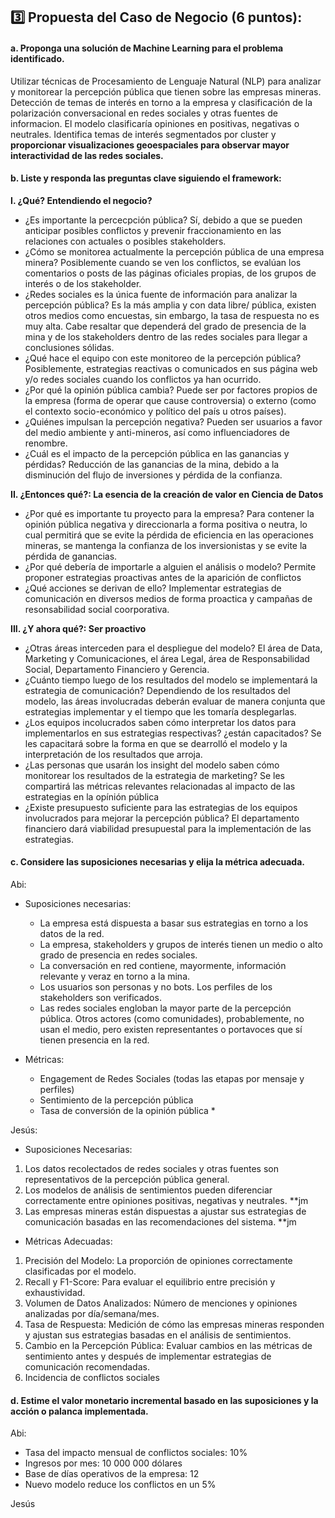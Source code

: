 ## 3️⃣ Propuesta del Caso de Negocio (6 puntos):

#### a. Proponga una solución de Machine Learning para el problema identificado.

Utilizar técnicas de Procesamiento de Lenguaje Natural (NLP) para analizar y monitorear la percepción pública que tienen sobre las empresas mineras. Detección de temas de interés en torno a la empresa y clasificación de la polarización conversacional en redes sociales y otras fuentes de informacion. El modelo clasificaría opiniones en positivas, negativas o neutrales. Identifica temas de interés segmentados por cluster y <b>proporcionar visualizaciones geoespaciales para observar mayor interactividad de las redes sociales.</b>

#### b. Liste y responda las preguntas clave siguiendo el framework: 
<b>I. ¿Qué? Entendiendo el negocio?</b>
* ¿Es importante la percecpción pública? Sí, debido a que se pueden anticipar posibles conflictos y prevenir fraccionamiento en las relaciones con actuales o posibles stakeholders.
* ¿Cómo se monitorea actualmente la percepción pública de una empresa minera? Posiblemente cuando se ven los conflictos, se evalúan los comentarios o posts de las páginas oficiales propias, de los grupos de interés o de los stakeholder.
* ¿Redes sociales es la única fuente de información para analizar la percepción pública? Es la más amplia y con data libre/ pública, existen otros medios como encuestas, sin embargo, la tasa de respuesta no es muy alta. Cabe resaltar que dependerá del grado de presencia de la mina y de los stakeholders dentro de las redes sociales para llegar a conclusiones sólidas.
* ¿Qué hace el equipo con este monitoreo de la percepción pública? Posiblemente, estrategias reactivas o comunicados en sus página web y/o redes sociales cuando los conflictos ya han ocurrido.
* ¿Por qué la opinión pública cambia? Puede ser por factores propios de la empresa (forma de operar que cause controversia) o externo (como el contexto socio-económico y político del país u otros países).
* ¿Quiénes impulsan la percepción negativa? Pueden ser usuarios a favor del medio ambiente y anti-mineros, así como influenciadores de renombre.
* ¿Cuál es el impacto de la percepción pública en las ganancias y pérdidas? Reducción de las ganancias de la mina, debido a la disminución del flujo de inversiones y pérdida de la confianza.

<b>II. ¿Entonces qué?: La esencia de la creación de valor en Ciencia de Datos</b>
* ¿Por qué es importante tu proyecto para la empresa? Para contener la opinión pública negativa y direccionarla a forma positiva o neutra, lo cual permitirá que se evite la pérdida de eficiencia en las operaciones mineras, se mantenga la confianza de los inversionistas y se evite la pérdida de ganancias.
* ¿Por qué debería de importarle a alguien el análisis o modelo? Permite proponer estrategias proactivas antes de la aparición de conflictos 
* ¿Qué acciones se derivan de ello? Implementar estrategias de comunicación en diversos medios de forma proactica y campañas de resonsabilidad social coorporativa.
  
<b>III. ¿Y ahora qué?: Ser proactivo</b>
* ¿Otras áreas interceden para el despliegue del modelo? El área de Data, Marketing y Comunicaciones, el área Legal, área de Responsabilidad Social, Departamento Financiero y Gerencia.
* ¿Cuánto tiempo luego de los resultados del modelo se implementará la estrategia de comunicación? Dependiendo de los resultados del modelo, las áreas involucradas deberán evaluar de manera conjunta que estrategias implementar y el tiempo que les tomaría desplegarlas.
* ¿Los equipos incolucrados saben cómo interpretar los datos para implementarlos en sus estrategias respectivas? ¿están capacitados? Se les capacitará sobre la forma en que se dearrolló el modelo y la interpretación de los resultados que arroja.
* ¿Las personas que usarán los insight del modelo saben cómo monitorear los resultados de la estrategia de marketing? Se les compartirá las métricas relevantes relacionadas al impacto de las estrategias en la opínión pública
* ¿Existe presupuesto suficiente para las estrategias de los equipos involucrados para mejorar la percepción pública? El departamento financiero dará viabilidad presupuestal para la implementación de las estrategias.


#### c. Considere las suposiciones necesarias y elija la métrica adecuada.

Abi:
- Suposiciones necesarias:
  * La empresa está dispuesta a basar sus estrategias en torno a los datos de la red.
  * La empresa, stakeholders y grupos de interés tienen un medio o alto grado de presencia en redes sociales.
  * La conversación en red contiene, mayormente, información relevante y veraz en torno a la mina.
  * Los usuarios son personas y no bots. Los perfiles de los stakeholders son verificados.
  * Las redes sociales engloban la mayor parte de la percepción pública. Otros actores (como comunidades), probablemente, no usan el medio, pero existen representantes o portavoces que sí tienen presencia en la red.
 
- Métricas:
  * Engagement de Redes Sociales (todas las etapas por mensaje y perfiles)
  * Sentimiento de la percepción pública 
  * Tasa de conversión de la opinión pública *

Jesús:
- Suposiciones Necesarias:
1.	Los datos recolectados de redes sociales y otras fuentes son representativos de la percepción pública general.
2.	Los modelos de análisis de sentimientos pueden diferenciar correctamente entre opiniones positivas, negativas y neutrales. **jm
3.	Las empresas mineras están dispuestas a ajustar sus estrategias de comunicación basadas en las recomendaciones del sistema. **jm

- Métricas Adecuadas:
1.	Precisión del Modelo: La proporción de opiniones correctamente clasificadas por el modelo.
2.	Recall y F1-Score: Para evaluar el equilibrio entre precisión y exhaustividad.
3.	Volumen de Datos Analizados: Número de menciones y opiniones analizadas por día/semana/mes.
4.	Tasa de Respuesta: Medición de cómo las empresas mineras responden y ajustan sus estrategias basadas en el análisis de sentimientos.
5.	Cambio en la Percepción Pública:  Evaluar cambios en las métricas de sentimiento antes y después de implementar estrategias de comunicación recomendadas.
6.	Incidencia de conflictos sociales

#### d. Estime el valor monetario incremental basado en las suposiciones y la acción o palanca implementada.

Abi: 
* Tasa del impacto mensual de conflictos sociales: 10%
* Ingresos por mes: 10 000 000 dólares
* Base de días operativos de la empresa: 12
* Nuevo modelo reduce los conflictos en un 5%



Jesús

